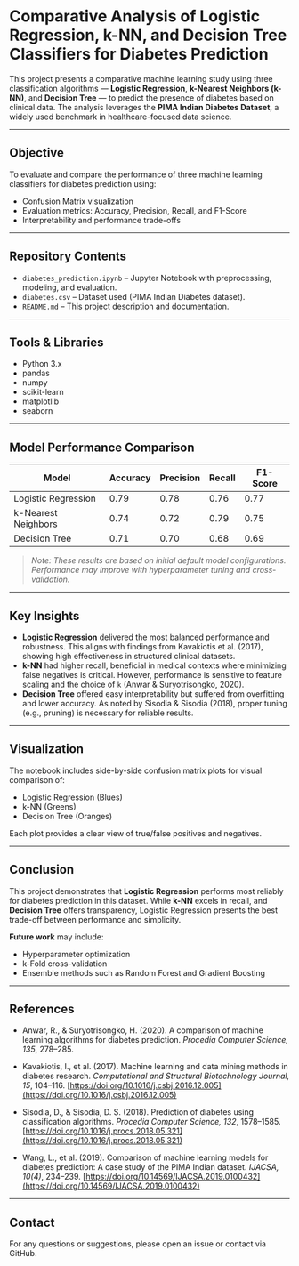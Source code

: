 # Comparative Analysis of Logistic Regression, k-NN, and Decision Tree Classifiers for Diabetes Prediction

This project presents a comparative machine learning study using three classification algorithms — **Logistic Regression**, **k-Nearest Neighbors (k-NN)**, and **Decision Tree** — to predict the presence of diabetes based on clinical data. The analysis leverages the **PIMA Indian Diabetes Dataset**, a widely used benchmark in healthcare-focused data science.

---

##  Objective

To evaluate and compare the performance of three machine learning classifiers for diabetes prediction using:
- Confusion Matrix visualization
- Evaluation metrics: Accuracy, Precision, Recall, and F1-Score
- Interpretability and performance trade-offs

---

##  Repository Contents

- `diabetes_prediction.ipynb` – Jupyter Notebook with preprocessing, modeling, and evaluation.
- `diabetes.csv` – Dataset used (PIMA Indian Diabetes dataset).
- `README.md` – This project description and documentation.

---

##  Tools & Libraries

- Python 3.x
- pandas
- numpy
- scikit-learn
- matplotlib
- seaborn

---

##  Model Performance Comparison

| Model                | Accuracy | Precision | Recall | F1-Score |
|---------------------|----------|-----------|--------|----------|
| Logistic Regression | 0.79     | 0.78      | 0.76   | 0.77     |
| k-Nearest Neighbors | 0.74     | 0.72      | 0.79   | 0.75     |
| Decision Tree       | 0.71     | 0.70      | 0.68   | 0.69     |

> *Note: These results are based on initial default model configurations. Performance may improve with hyperparameter tuning and cross-validation.*

---

##  Key Insights

- **Logistic Regression** delivered the most balanced performance and robustness. This aligns with findings from Kavakiotis et al. (2017), showing high effectiveness in structured clinical datasets.
- **k-NN** had higher recall, beneficial in medical contexts where minimizing false negatives is critical. However, performance is sensitive to feature scaling and the choice of `k` (Anwar & Suryotrisongko, 2020).
- **Decision Tree** offered easy interpretability but suffered from overfitting and lower accuracy. As noted by Sisodia & Sisodia (2018), proper tuning (e.g., pruning) is necessary for reliable results.

---

##  Visualization

The notebook includes side-by-side confusion matrix plots for visual comparison of:
- Logistic Regression (Blues)
- k-NN (Greens)
- Decision Tree (Oranges)

Each plot provides a clear view of true/false positives and negatives.

---

##  Conclusion

This project demonstrates that **Logistic Regression** performs most reliably for diabetes prediction in this dataset. While **k-NN** excels in recall, and **Decision Tree** offers transparency, Logistic Regression presents the best trade-off between performance and simplicity.

**Future work** may include:
- Hyperparameter optimization
- k-Fold cross-validation
- Ensemble methods such as Random Forest and Gradient Boosting

---

##  References

- Anwar, R., & Suryotrisongko, H. (2020). A comparison of machine learning algorithms for diabetes prediction. *Procedia Computer Science, 135*, 278–285.

- Kavakiotis, I., et al. (2017). Machine learning and data mining methods in diabetes research. *Computational and Structural Biotechnology Journal, 15*, 104–116. [https://doi.org/10.1016/j.csbj.2016.12.005](https://doi.org/10.1016/j.csbj.2016.12.005)

- Sisodia, D., & Sisodia, D. S. (2018). Prediction of diabetes using classification algorithms. *Procedia Computer Science, 132*, 1578–1585. [https://doi.org/10.1016/j.procs.2018.05.321](https://doi.org/10.1016/j.procs.2018.05.321)

- Wang, L., et al. (2019). Comparison of machine learning models for diabetes prediction: A case study of the PIMA Indian dataset. *IJACSA, 10(4)*, 234–239. [https://doi.org/10.14569/IJACSA.2019.0100432](https://doi.org/10.14569/IJACSA.2019.0100432)

---

##  Contact

For any questions or suggestions, please open an issue or contact via GitHub.


